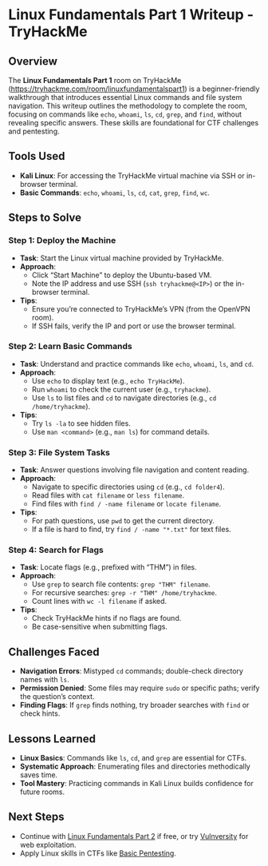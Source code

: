 # Linux Fundamentals Part 1 Writeup - TryHackMe

## Overview
The **Linux Fundamentals Part 1** room on TryHackMe (https://tryhackme.com/room/linuxfundamentalspart1) is a beginner-friendly walkthrough that introduces essential Linux commands and file system navigation. This writeup outlines the methodology to complete the room, focusing on commands like `echo`, `whoami`, `ls`, `cd`, `grep`, and `find`, without revealing specific answers. These skills are foundational for CTF challenges and pentesting.

## Tools Used
- **Kali Linux**: For accessing the TryHackMe virtual machine via SSH or in-browser terminal.
- **Basic Commands**: `echo`, `whoami`, `ls`, `cd`, `cat`, `grep`, `find`, `wc`.

## Steps to Solve

### Step 1: Deploy the Machine
- **Task**: Start the Linux virtual machine provided by TryHackMe.
- **Approach**:
  - Click “Start Machine” to deploy the Ubuntu-based VM.
  - Note the IP address and use SSH (`ssh tryhackme@<IP>`) or the in-browser terminal.
- **Tips**:
  - Ensure you’re connected to TryHackMe’s VPN (from the OpenVPN room).
  - If SSH fails, verify the IP and port or use the browser terminal.

### Step 2: Learn Basic Commands
- **Task**: Understand and practice commands like `echo`, `whoami`, `ls`, and `cd`.
- **Approach**:
  - Use `echo` to display text (e.g., `echo TryHackMe`).
  - Run `whoami` to check the current user (e.g., `tryhackme`).
  - Use `ls` to list files and `cd` to navigate directories (e.g., `cd /home/tryhackme`).
- **Tips**:
  - Try `ls -la` to see hidden files.
  - Use `man <command>` (e.g., `man ls`) for command details.

### Step 3: File System Tasks
- **Task**: Answer questions involving file navigation and content reading.
- **Approach**:
  - Navigate to specific directories using `cd` (e.g., `cd folder4`).
  - Read files with `cat filename` or `less filename`.
  - Find files with `find / -name filename` or `locate filename`.
- **Tips**:
  - For path questions, use `pwd` to get the current directory.
  - If a file is hard to find, try `find / -name "*.txt"` for text files.

### Step 4: Search for Flags
- **Task**: Locate flags (e.g., prefixed with “THM”) in files.
- **Approach**:
  - Use `grep` to search file contents: `grep "THM" filename`.
  - For recursive searches: `grep -r "THM" /home/tryhackme`.
  - Count lines with `wc -l filename` if asked.
- **Tips**:
  - Check TryHackMe hints if no flags are found.
  - Be case-sensitive when submitting flags.


## Challenges Faced
- **Navigation Errors**: Mistyped `cd` commands; double-check directory names with `ls`.
- **Permission Denied**: Some files may require `sudo` or specific paths; verify the question’s context.
- **Finding Flags**: If `grep` finds nothing, try broader searches with `find` or check hints.

## Lessons Learned
- **Linux Basics**: Commands like `ls`, `cd`, and `grep` are essential for CTFs.
- **Systematic Approach**: Enumerating files and directories methodically saves time.
- **Tool Mastery**: Practicing commands in Kali Linux builds confidence for future rooms.

## Next Steps
- Continue with [Linux Fundamentals Part 2](https://tryhackme.com/room/linuxfundamentalspart2) if free, or try [Vulnversity](https://tryhackme.com/room/vulnversity) for web exploitation.
- Apply Linux skills in CTFs like [Basic Pentesting](https://tryhackme.com/room/basicpentestingjt).
